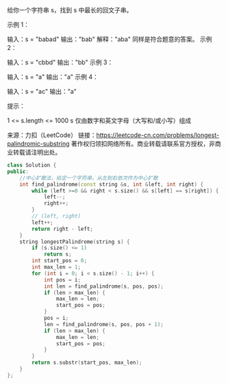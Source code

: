 给你一个字符串 s，找到 s 中最长的回文子串。

 

示例 1：

输入：s = "babad"
输出："bab"
解释："aba" 同样是符合题意的答案。
示例 2：

输入：s = "cbbd"
输出："bb"
示例 3：

输入：s = "a"
输出："a"
示例 4：

输入：s = "ac"
输出："a"


提示：

1 <= s.length <= 1000
s 仅由数字和英文字母（大写和/或小写）组成

来源：力扣（LeetCode）
链接：https://leetcode-cn.com/problems/longest-palindromic-substring
著作权归领扣网络所有。商业转载请联系官方授权，非商业转载请注明出处。

```cpp
class Solution {
public:
    //中心扩散法，给定一个字符串，从左到右依次作为中心扩散
    int find_palindrome(const string &s, int &left, int right) {
        while (left >=0 && right < s.size() && s[left] == s[right]) {
            left--;
            right++;
        }
        // (left, right)
        left++;
        return right - left;
    }
    string longestPalindrome(string s) {
        if (s.size() <= 1)
            return s;
        int start_pos = 0;
        int max_len = 1;
        for (int i = 0; i < s.size() - 1; i++) {
            int pos = i;
            int len = find_palindrome(s, pos, pos);
            if (len > max_len) {
                max_len = len;
                start_pos = pos;
            }
            pos = i;
            len = find_palindrome(s, pos, pos + 1);
            if (len > max_len) {
                max_len = len;
                start_pos = pos;
            }
        }
        return s.substr(start_pos, max_len);
    }
};
```


